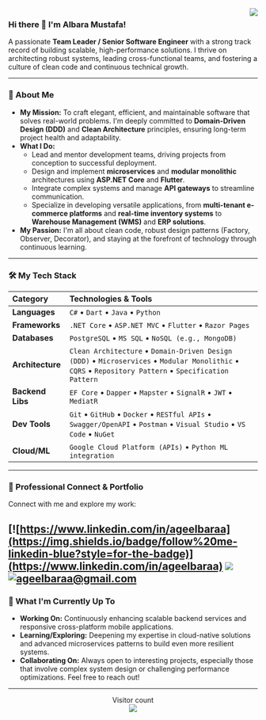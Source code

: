 <img align='right' src="https://github-readme-stats.vercel.app/api?username=ageelbaraa&show_icons=true&theme=synthwave">

### Hi there 👋 I'm Albara Mustafa!

A passionate **Team Leader / Senior Software Engineer** with a strong track record of building scalable, high-performance solutions. I thrive on architecting robust systems, leading cross-functional teams, and fostering a culture of clean code and continuous technical growth.

---

### 🚀 About Me

* **My Mission:** To craft elegant, efficient, and maintainable software that solves real-world problems. I'm deeply committed to **Domain-Driven Design (DDD)** and **Clean Architecture** principles, ensuring long-term project health and adaptability.
* **What I Do:**
    * Lead and mentor development teams, driving projects from conception to successful deployment.
    * Design and implement **microservices** and **modular monolithic** architectures using **ASP.NET Core** and **Flutter**.
    * Integrate complex systems and manage **API gateways** to streamline communication.
    * Specialize in developing versatile applications, from **multi-tenant e-commerce platforms** and **real-time inventory systems** to **Warehouse Management (WMS)** and **ERP solutions**.
* **My Passion:** I'm all about clean code, robust design patterns (Factory, Observer, Decorator), and staying at the forefront of technology through continuous learning.

---

### 🛠️ My Tech Stack

| Category         | Technologies & Tools                                                                        |
| :--------------- | :------------------------------------------------------------------------------------------ |
| **Languages** | `C#` • `Dart` • `Java` • `Python`                                                           |
| **Frameworks** | `.NET Core` • `ASP.NET MVC` • `Flutter` • `Razor Pages`                                     |
| **Databases** | `PostgreSQL` • `MS SQL` • `NoSQL (e.g., MongoDB)`                                           |
| **Architecture** | `Clean Architecture` • `Domain-Driven Design (DDD)` • `Microservices` • `Modular Monolithic` • `CQRS` • `Repository Pattern` • `Specification Pattern` |
| **Backend Libs** | `EF Core` • `Dapper` • `Mapster` • `SignalR` • `JWT` • `MediatR`                            |
| **Dev Tools** | `Git` • `GitHub` • `Docker` • `RESTful APIs` • `Swagger/OpenAPI` • `Postman` • `Visual Studio` • `VS Code` • `NuGet` |
| **Cloud/ML** | `Google Cloud Platform (APIs)` • `Python ML integration`                                    |

---

### 💼 Professional Connect & Portfolio

Connect with me and explore my work:

[![https://www.linkedin.com/in/ageelbaraa](https://img.shields.io/badge/follow%20me-linkedin-blue?style=for-the-badge)](https://www.linkedin.com/in/ageelbaraa)
[![](https://img.shields.io/badge/See-MyWork-blue?style=for-the-badge)](https://github.com/ageelbaraa)
[![ageelbaraa@gmail.com](https://img.shields.io/static/v1?label=email&message=me&color=red&logo=gmail&style=for-the-badge&logoColor=white)](mailto:ageelbaraa@gmail.com)
---

### 🌱 What I'm Currently Up To

* **Working On:** Continuously enhancing scalable backend services and responsive cross-platform mobile applications.
* **Learning/Exploring:** Deepening my expertise in cloud-native solutions and advanced microservices patterns to build even more resilient systems.
* **Collaborating On:** Always open to interesting projects, especially those that involve complex system design or challenging performance optimizations. Feel free to reach out!

---

<p align="center"> 
  Visitor count<br>
  <img src="https://profile-counter.glitch.me/ageelbaraa/count.svg" />
</p>
